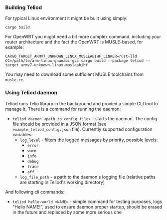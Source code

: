 ### Building Teliod

For typical Linux environment it might be built using simply:

```cargo build```

For OpenWRT you might need a bit more complex command, including your router architecture and the fact the OpenWRT is MUSLE-based, for example:

```CARGO_TARGET_ARMV7_UNKNOWN_LINUX_MUSLEABIHF_LINKER=rust-lld CC=/path/to/arm-linux-gnueabi-gcc cargo build --package teliod --target armv7-unknown-linux-musleabihf```

You may need to download some sufficient MUSLE toolchains from `musle.cc`.

### Using Teliod daemon

Teliod runs Telio library in the background and provied a simple CLI tool to manage it.
There is a command for running the daemon:
 - `teliod daemon <path_to_config_file>` - starts the daemon. The config file should be provided in a JSON format (see `example_teliod_config.json` file). Currently supported configuration variables:
   - `log_level` - filters the logged messages by priority, possible levels:
     - `error`
     - `warn`
     - `info`
     - `debug`
     - `trace`
     - `off`
   - `log_file_path` - a path to the daemon's logging file (relative paths are starting in Teliod's working directory)

And following cli commands:
 - `teliod hello-world <NAME>` - simple command for testing purposes, logs "Hello NAME!", used to ensure daemon proper startup, should be erased in the future and replaced by some more serious one
